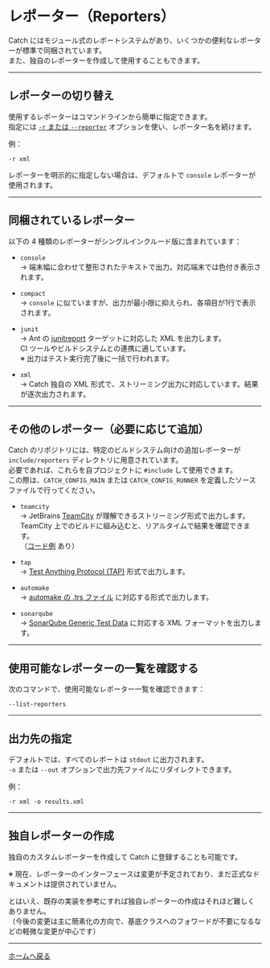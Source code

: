 # レポーター（Reporters）

Catch にはモジュール式のレポートシステムがあり、いくつかの便利なレポーターが標準で同梱されています。  
また、独自のレポーターを作成して使用することもできます。

---

## レポーターの切り替え

使用するレポーターはコマンドラインから簡単に指定できます。  
指定には [`-r` または `--reporter`](command-line.md#choosing-a-reporter-to-use) オプションを使い、レポーター名を続けます。

例：
```
-r xml
```

レポーターを明示的に指定しない場合は、デフォルトで `console` レポーターが使用されます。

---

## 同梱されているレポーター

以下の 4 種類のレポーターがシングルインクルード版に含まれています：

- `console`  
  → 端末幅に合わせて整形されたテキストで出力。対応端末では色付き表示されます。

- `compact`  
  → `console` に似ていますが、出力が最小限に抑えられ、各項目が1行で表示されます。

- `junit`  
  → Ant の [junitreport](http://help.catchsoftware.com/display/ET/JUnit+Format) ターゲットに対応した XML を出力します。  
     CI ツールやビルドシステムとの連携に適しています。  
     ※ 出力はテスト実行完了後に一括で行われます。

- `xml`  
  → Catch 独自の XML 形式で、ストリーミング出力に対応しています。結果が逐次出力されます。

---

## その他のレポーター（必要に応じて追加）

Catch のリポジトリには、特定のビルドシステム向けの追加レポーターが `include/reporters` ディレクトリに用意されています。  
必要であれば、これらを自プロジェクトに `#include` して使用できます。  
この際は、`CATCH_CONFIG_MAIN` または `CATCH_CONFIG_RUNNER` を定義したソースファイルで行ってください。

- `teamcity`  
  → JetBrains [TeamCity](https://www.jetbrains.com/teamcity/) が理解できるストリーミング形式で出力します。  
     TeamCity 上でのビルドに組み込むと、リアルタイムで結果を確認できます。  
     （[コード例](../examples/207-Rpt-TeamCityReporter.cpp) あり）

- `tap`  
  → [Test Anything Protocol (TAP)](https://en.wikipedia.org/wiki/Test_Anything_Protocol) 形式で出力します。

- `automake`  
  → [automake の .trs ファイル](https://www.gnu.org/software/automake/manual/html_node/Log-files-generation-and-test-results-recording.html) に対応する形式で出力します。

- `sonarqube`  
  → [SonarQube Generic Test Data](https://docs.sonarqube.org/latest/analysis/generic-test/) に対応する XML フォーマットを出力します。

---

## 使用可能なレポーターの一覧を確認する

次のコマンドで、使用可能なレポーター一覧を確認できます：

```
--list-reporters
```

---

## 出力先の指定

デフォルトでは、すべてのレポートは `stdout` に出力されます。  
`-o` または `--out` オプションで出力先ファイルにリダイレクトできます。

例：
```
-r xml -o results.xml
```

---

## 独自レポーターの作成

独自のカスタムレポーターを作成して Catch に登録することも可能です。

※ 現在、レポーターのインターフェースは変更が予定されており、まだ正式なドキュメントは提供されていません。

とはいえ、既存の実装を参考にすれば独自レポーターの作成はそれほど難しくありません。  
（今後の変更は主に簡素化の方向で、基底クラスへのフォワードが不要になるなどの軽微な変更が中心です）

---

[ホームへ戻る](Readme.md)
